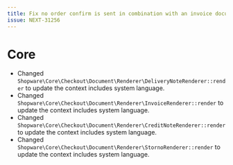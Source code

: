 ```yaml
---
title: Fix no order confirm is sent in combination with an invoice document
issue: NEXT-31256
---
```

# Core
* Changed `Shopware\Core\Checkout\Document\Renderer\DeliveryNoteRenderer::render` to update the context includes system language.
* Changed `Shopware\Core\Checkout\Document\Renderer\InvoiceRenderer::render` to update the context includes system language.
* Changed `Shopware\Core\Checkout\Document\Renderer\CreditNoteRenderer::render` to update the context includes system language.
* Changed `Shopware\Core\Checkout\Document\Renderer\StornoRenderer::render` to update the context includes system language.
